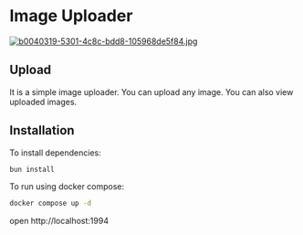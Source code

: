 # Image Uploader

[![b0040319-5301-4c8c-bdd8-105968de5f84.jpg](https://i.postimg.cc/3JHWfxLC/b0040319-5301-4c8c-bdd8-105968de5f84.jpg)](https://postimg.cc/4nBJmsRm)

## Upload

It is a simple image uploader. You can upload any image. You can also view uploaded images.

## Installation

To install dependencies:

```sh
bun install
```

To run using docker compose:

```sh
docker compose up -d
```

open http://localhost:1994
